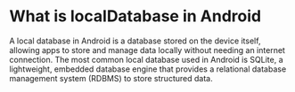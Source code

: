# What is localDatabase in Android

A local database in Android is a database stored on the device itself, allowing apps to store and manage data locally without needing an internet connection. The most common local database used in Android is SQLite, a lightweight, embedded database engine that provides a relational database management system (RDBMS) to store structured data.